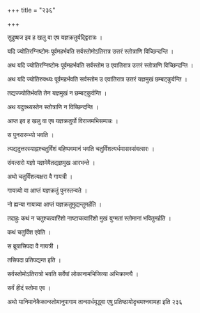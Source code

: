 +++
title = "२३६"

+++

 

सुदुष्षज इव ह खलु वा एष यज्ञक्रतुर्यद्द्विरात्रः । 

यदि ज्योतिरग्निष्टोमः पूर्वमहर्भवति सर्वस्तोमोऽतिरात्र उत्तरं स्तोत्राणि
विच्छिन्दन्ति । 

अथ यदि ज्योतिरग्निष्टोमः पूर्वमहर्भवति सर्वस्तोम उ एवातिरात्र उत्तरं
स्तोत्राणि विच्छिन्दन्ति । 

अथ यदि ज्योतिरुक्थ्यः पूर्वमहर्भवति सर्वस्तोम उ एवातिरात्र उत्तरं
यज्ञमुखं छम्बट्कुर्वन्ति । 

तद्यज्ज्योतिर्भवति तेन यज्ञमुखं न छम्बट्कुर्वन्ति । 

अथ यदुक्थ्यस्तेन स्तोत्राणि न विच्छिन्दन्ति । 

आप्त इव ह खलु वा एष यज्ञक्रतुर्यो विराजमभिसम्पन्नः । 

स पुनरारम्भ्यो भवति । 

त्यद्यदुत्तरस्याह्नश्चतुर्विंशं बहिष्पवमानं भवति
चतुर्विंशत्यर्धमासस्संवत्सरः
। 

संवत्सरो यज्ञो यज्ञमेवैतद्यज्ञमुख आरभन्ते । 

अथो चतुर्विंशत्यक्षरा वै गायत्री । 

गायत्र्यो वा आप्तं यज्ञक्रतुं पुनस्तन्वते । 

नो ह्यन्या गायत्र्या आप्तं यज्ञक्रतुमुद्यन्तुमर्हति । 

तदाहुः कथं न चतुश्चत्वारिंशो नाष्टाचत्वारिंशो मुखं युग्मतां स्तोमानां
भवितुमर्हति । 

कथं चतुर्विंश एवेति । 

स ब्रूयात्त्रिपदा वै गायत्री । 

तत्त्रिपदा प्रतिपद्यन्त इति । 

सर्वस्तोमोऽतिरात्रो भवति सर्वेषां लोकानामभिजित्या अभिक्रान्त्यै । 

सर्वं हीदं स्तोमा एव । 

अथो यानिमानेकैकान्स्तोमानुपागाम तान्सार्धमृद्ध्वा एषु
प्रतिष्ठायोदृचमश्नवामहा इति २३६
